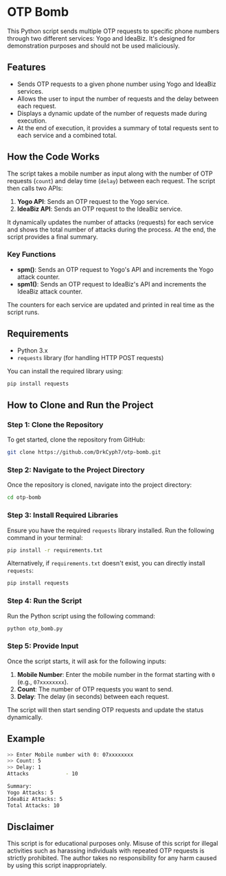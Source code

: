 
# OTP Bomb

This Python script sends multiple OTP requests to specific phone numbers through two different services: Yogo and IdeaBiz. It's designed for demonstration purposes and should not be used maliciously.

## Features

- Sends OTP requests to a given phone number using Yogo and IdeaBiz services.
- Allows the user to input the number of requests and the delay between each request.
- Displays a dynamic update of the number of requests made during execution.
- At the end of execution, it provides a summary of total requests sent to each service and a combined total.

## How the Code Works

The script takes a mobile number as input along with the number of OTP requests (`count`) and delay time (`delay`) between each request. The script then calls two APIs:

1. **Yogo API**: Sends an OTP request to the Yogo service.
2. **IdeaBiz API**: Sends an OTP request to the IdeaBiz service.

It dynamically updates the number of attacks (requests) for each service and shows the total number of attacks during the process. At the end, the script provides a final summary.

### Key Functions

- **spm()**: Sends an OTP request to Yogo's API and increments the Yogo attack counter.
- **spm1()**: Sends an OTP request to IdeaBiz's API and increments the IdeaBiz attack counter.

The counters for each service are updated and printed in real time as the script runs.

## Requirements

- Python 3.x
- `requests` library (for handling HTTP POST requests)

You can install the required library using:
```bash
pip install requests
```

## How to Clone and Run the Project

### Step 1: Clone the Repository

To get started, clone the repository from GitHub:

```bash
git clone https://github.com/DrkCyph7/otp-bomb.git
```

### Step 2: Navigate to the Project Directory

Once the repository is cloned, navigate into the project directory:

```bash
cd otp-bomb
```

### Step 3: Install Required Libraries

Ensure you have the required `requests` library installed. Run the following command in your terminal:

```bash
pip install -r requirements.txt
```

Alternatively, if `requirements.txt` doesn't exist, you can directly install `requests`:

```bash
pip install requests
```

### Step 4: Run the Script

Run the Python script using the following command:

```bash
python otp_bomb.py
```

### Step 5: Provide Input

Once the script starts, it will ask for the following inputs:
1. **Mobile Number**: Enter the mobile number in the format starting with `0` (e.g., `07xxxxxxxx`).
2. **Count**: The number of OTP requests you want to send.
3. **Delay**: The delay (in seconds) between each request.

The script will then start sending OTP requests and update the status dynamically.

## Example

```bash
>> Enter Mobile number with 0: 07xxxxxxxx
>> Count: 5
>> Delay: 1
Attacks            - 10

Summary:
Yogo Attacks: 5
IdeaBiz Attacks: 5
Total Attacks: 10
```

## Disclaimer

This script is for educational purposes only. Misuse of this script for illegal activities such as harassing individuals with repeated OTP requests is strictly prohibited. The author takes no responsibility for any harm caused by using this script inappropriately.
